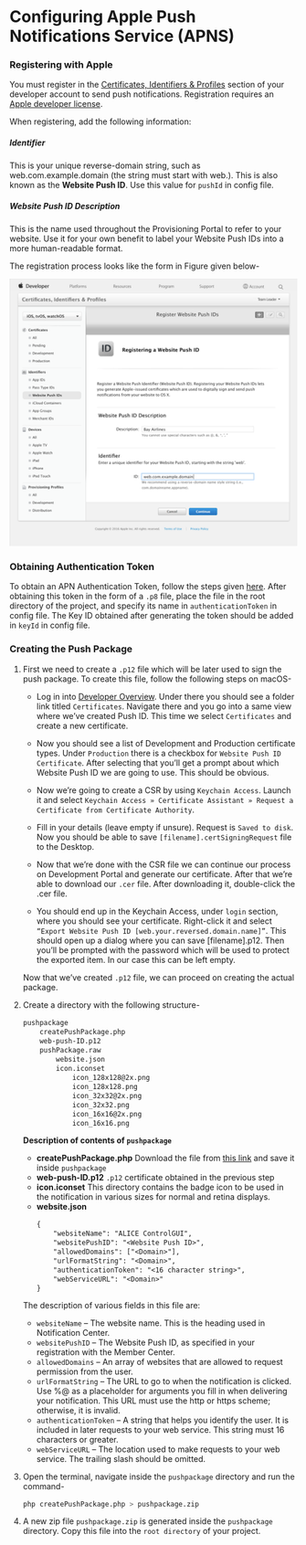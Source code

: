 # Configuring Apple Push Notifications Service (APNS)

### Registering with Apple
You must register in the [Certificates, Identifiers & Profiles](https://developer.apple.com/account/ios/certificate) section of your developer account to send push notifications. Registration requires an [Apple developer license](https://developer.apple.com/programs).

When registering, add the following information:

##### Identifier
This is your unique reverse-domain string, such as web.com.example.domain (the string must start with web.). This is also known as the **Website Push ID**.
Use this value for `pushId` in config file.

##### Website Push ID Description
This is the name used throughout the Provisioning Portal to refer to your website. Use it for your own benefit to label your Website Push IDs into a more human-readable format.

The registration process looks like the form in Figure given below-

![client](images/apn_register.png)

### Obtaining Authentication Token
To obtain an APN Authentication Token, follow the steps given [here](http://help.apple.com/xcode/mac/current/#/dev54d690a66). 
After obtaining this token in the form of a `.p8` file, place the file in the root directory of the project, and specify its name in `authenticationToken` in config file.
The Key ID obtained after generating the token should be added in `keyId` in config file.

### Creating the Push Package

1. First we need to create a `.p12` file which will be later used to sign the push package. To create this file, follow the following steps on macOS-
    - Log in into [Developer Overview](https://developer.apple.com/account/overview.action). Under there you should see a folder link titled `Certificates`. Navigate there and you go into a same view where we’ve created Push ID. This time we select `Certificates` and create a new certificate.

    - Now you should see a list of Development and Production certificate types. Under `Production` there is a checkbox for `Website Push ID Certificate`. After selecting that you’ll get a prompt about which Website Push ID we are going to use. This should be obvious.

    - Now we’re going to create a CSR by using `Keychain Access`. Launch it and select `Keychain Access » Certificate Assistant » Request a Certificate from Certificate Authority`.

    - Fill in your details (leave empty if unsure). Request is `Saved to disk`. Now you should be able to save `[filename].certSigningRequest` file to the Desktop.

    - Now that we’re done with the CSR file we can continue our process on Development Portal and generate our certificate. After that we’re able to download our `.cer` file. After downloading it, double-click the .cer file.

    - You should end up in the Keychain Access, under `login` section, where you should see your certificate. Right-click it and select `“Export Website Push ID [web.your.reversed.domain.name]”`. This should open up a dialog where you can save [filename].p12. Then you’ll be prompted with the password which will be used to protect the exported item. In our case this can be left empty.

    Now that we’ve created `.p12` file, we can proceed on creating the actual package.
    
2. Create a directory with the following structure-
    ```
    pushpackage
        createPushPackage.php
        web-push-ID.p12
        pushPackage.raw
            website.json
            icon.iconset
                icon_128x128@2x.png  
                icon_128x128.png  
                icon_32x32@2x.png  
                icon_32x32.png  
                icon_16x16@2x.png  
                icon_16x16.png
    ```
    
    **Description of contents of `pushpackage`**

    - **createPushPackage.php**
    Download the file from [this link](createPushPackage.php) and save it inside `pushpackage`
    - **web-push-ID.p12**
    `.p12` certificate obtained in the previous step
    - **icon.iconset**
    This directory contains the badge icon to be used in the notification in various sizes for normal and retina displays.
    - **website.json**
        ```
        {
            "websiteName": "ALICE ControlGUI",
            "websitePushID": "<Website Push ID>",
            "allowedDomains": ["<Domain>"],
            "urlFormatString": "<Domain>",
            "authenticationToken": "<16 character string>",
            "webServiceURL": "<Domain>"
        }
        ```
    
    The description of various fields in this file are:

    - `websiteName` – The website name. This is the heading used in Notification Center.
    - `websitePushID` – The Website Push ID, as specified in your registration with the Member Center.
    - `allowedDomains` – An array of websites that are allowed to request permission from the user.
    - `urlFormatString` – The URL to go to when the notification is clicked. Use %@ as a placeholder for arguments you fill in when delivering your notification. This URL must use the http or https scheme; otherwise, it is invalid.
    - `authenticationToken` – A string that helps you identify the user. It is included in later requests to your web service. This string must 16 characters or greater.
    - `webServiceURL` – The location used to make requests to your web service. The trailing slash should be omitted.

3. Open the terminal, navigate inside the `pushpackage` directory and run the command-
      ```bash
      php createPushPackage.php > pushpackage.zip
      ```

4. A new zip file `pushpackage.zip` is generated inside the `pushpackage` directory. Copy this file into the `root directory` of your project.